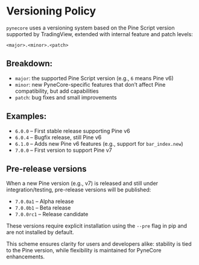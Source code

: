 <!--
---
weight: 108
title: "Versioning"
description: "Versioning policy for PyneCore"
icon: "history"
date: "2025-03-31"
lastmod: "2025-03-31"
draft: false
toc: true
categories: ["Overview", "Development"]
tags: ["versioning", "releases", "compatibility", "pine-script", "semver"]
---
-->

# Versioning Policy

`pynecore` uses a versioning system based on the Pine Script version supported by TradingView, extended with internal feature and patch levels:

```
<major>.<minor>.<patch>
```

## Breakdown:

- `major`: the supported Pine Script version (e.g., `6` means Pine v6)
- `minor`: new PyneCore-specific features that don’t affect Pine compatibility, but add capabilities
- `patch`: bug fixes and small improvements

## Examples:

- `6.0.0` – First stable release supporting Pine v6
- `6.0.4` – Bugfix release, still Pine v6
- `6.1.0` – Adds new Pine v6 features (e.g., support for `bar_index.new`)
- `7.0.0` – First version to support Pine v7

## Pre-release versions

When a new Pine version (e.g., v7) is released and still under integration/testing, pre-release versions will be published:

- `7.0.0a1` – Alpha release
- `7.0.0b1` – Beta release
- `7.0.0rc1` – Release candidate

These versions require explicit installation using the `--pre` flag in pip and are not installed by default.

This scheme ensures clarity for users and developers alike: stability is tied to the Pine version, while flexibility is maintained for PyneCore enhancements.

